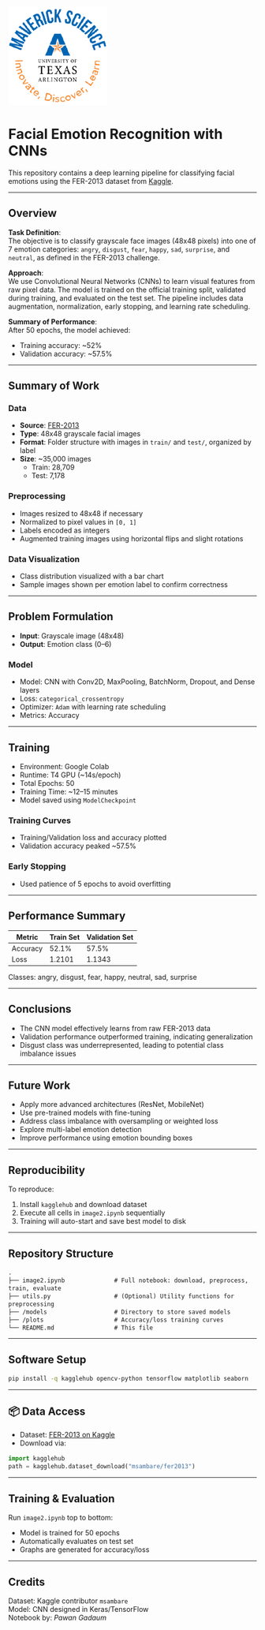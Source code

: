 ![](UTA-DataScience-Logo.png)

# Facial Emotion Recognition with CNNs

This repository contains a deep learning pipeline for classifying facial emotions using the FER-2013 dataset from [Kaggle](https://www.kaggle.com/datasets/msambare/fer2013).

---

## Overview

**Task Definition**:  
The objective is to classify grayscale face images (48x48 pixels) into one of 7 emotion categories: `angry`, `disgust`, `fear`, `happy`, `sad`, `surprise`, and `neutral`, as defined in the FER-2013 challenge.

**Approach**:  
We use Convolutional Neural Networks (CNNs) to learn visual features from raw pixel data. The model is trained on the official training split, validated during training, and evaluated on the test set. The pipeline includes data augmentation, normalization, early stopping, and learning rate scheduling.

**Summary of Performance**:  
After 50 epochs, the model achieved:
- Training accuracy: ~52%
- Validation accuracy: ~57.5%

---

## Summary of Work

### Data

- **Source**: [FER-2013](https://www.kaggle.com/datasets/msambare/fer2013)
- **Type**: 48x48 grayscale facial images
- **Format**: Folder structure with images in `train/` and `test/`, organized by label
- **Size**: ~35,000 images
  - Train: 28,709
  - Test: 7,178

### Preprocessing

- Images resized to 48x48 if necessary
- Normalized to pixel values in `[0, 1]`
- Labels encoded as integers
- Augmented training images using horizontal flips and slight rotations

### Data Visualization

- Class distribution visualized with a bar chart
- Sample images shown per emotion label to confirm correctness

---

## Problem Formulation

- **Input**: Grayscale image (48x48)
- **Output**: Emotion class (0–6)

### Model

- Model: CNN with Conv2D, MaxPooling, BatchNorm, Dropout, and Dense layers
- Loss: `categorical_crossentropy`
- Optimizer: `Adam` with learning rate scheduling
- Metrics: Accuracy

---

## Training

- Environment: Google Colab
- Runtime: T4 GPU (~14s/epoch)
- Total Epochs: 50
- Training Time: ~12–15 minutes
- Model saved using `ModelCheckpoint`

### Training Curves

- Training/Validation loss and accuracy plotted
- Validation accuracy peaked ~57.5%

### Early Stopping

- Used patience of 5 epochs to avoid overfitting

---

## Performance Summary

| Metric       | Train Set | Validation Set |
|--------------|-----------|----------------|
| Accuracy     | 52.1%     | 57.5%           |
| Loss         | 1.2101    | 1.1343          |

Classes: angry, disgust, fear, happy, neutral, sad, surprise

---

## Conclusions

- The CNN model effectively learns from raw FER-2013 data
- Validation performance outperformed training, indicating generalization
- Disgust class was underrepresented, leading to potential class imbalance issues

---

## Future Work

- Apply more advanced architectures (ResNet, MobileNet)
- Use pre-trained models with fine-tuning
- Address class imbalance with oversampling or weighted loss
- Explore multi-label emotion detection
- Improve performance using emotion bounding boxes

---

## Reproducibility

To reproduce:

1. Install `kagglehub` and download dataset
2. Execute all cells in `image2.ipynb` sequentially
3. Training will auto-start and save best model to disk

---

## Repository Structure

```
.
├── image2.ipynb              # Full notebook: download, preprocess, train, evaluate
├── utils.py                  # (Optional) Utility functions for preprocessing
├── /models                   # Directory to store saved models
├── /plots                    # Accuracy/loss training curves
└── README.md                 # This file
```

---

## Software Setup

```bash
pip install -q kagglehub opencv-python tensorflow matplotlib seaborn
```

---

## 📦 Data Access

- Dataset: [FER-2013 on Kaggle](https://www.kaggle.com/datasets/msambare/fer2013)
- Download via:

```python
import kagglehub
path = kagglehub.dataset_download("msambare/fer2013")
```

---

## Training & Evaluation

Run `image2.ipynb` top to bottom:
- Model is trained for 50 epochs
- Automatically evaluates on test set
- Graphs are generated for accuracy/loss

---

## Credits

Dataset: Kaggle contributor `msambare`  
Model: CNN designed in Keras/TensorFlow  
Notebook by: *Pawan Gadaum*
